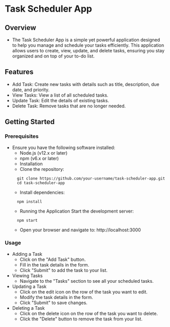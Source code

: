 # Task Scheduler App

## Overview

- The Task Scheduler App is a simple yet powerful application designed to help you manage and schedule your tasks efficiently. This application allows users to create, view, update, and delete tasks, ensuring you stay organized and on top of your to-do list.

## Features

- Add Task: Create new tasks with details such as title, description, due date, and priority.
- View Tasks: View a list of all scheduled tasks.
- Update Task: Edit the details of existing tasks.
- Delete Task: Remove tasks that are no longer needed.

## Getting Started

### Prerequisites

- Ensure you have the following software installed:
  - Node.js (v12.x or later)
  - npm (v6.x or later)
  - Installation
  - Clone the repository:
  ```
    git clone https://github.com/your-username/task-scheduler-app.git
    cd task-scheduler-app
  ```
  - Install dependencies:
  ```
    npm install
  ```
  - Running the Application
    Start the development server:
  ```
    npm start
  ```
  - Open your browser and navigate to: http://localhost:3000

### Usage

- Adding a Task
  - Click on the "Add Task" button.
  - Fill in the task details in the form.
  - Click "Submit" to add the task to your list.
- Viewing Tasks
  - Navigate to the "Tasks" section to see all your scheduled tasks.
- Updating a Task
  - Click on the edit icon on the row of the task you want to edit.
  - Modify the task details in the form.
  - Click "Submit" to save changes.
- Deleting a Task
  - Click on the delete icon on the row of the task you want to delete.
  - Click the "Delete" button to remove the task from your list.
